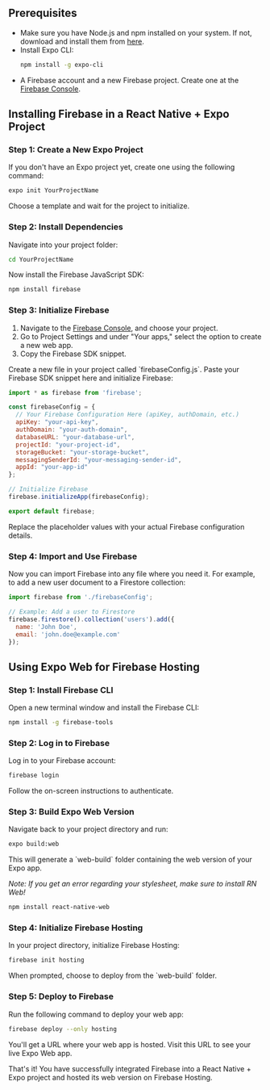 ## Prerequisites

- Make sure you have Node.js and npm installed on your system. If not, download and install them from [here](https://nodejs.org/).
- Install Expo CLI:
  ```bash
  npm install -g expo-cli
  ```
- A Firebase account and a new Firebase project. Create one at the [Firebase Console](https://console.firebase.google.com/).

## Installing Firebase in a React Native + Expo Project

### Step 1: Create a New Expo Project

If you don't have an Expo project yet, create one using the following command:

```bash
expo init YourProjectName
```

Choose a template and wait for the project to initialize.

### Step 2: Install Dependencies

Navigate into your project folder:

```bash
cd YourProjectName
```

Now install the Firebase JavaScript SDK:

```bash
npm install firebase
```
### Step 3: Initialize Firebase

1. Navigate to the [Firebase Console](https://console.firebase.google.com/), and choose your project.
2. Go to Project Settings and under "Your apps," select the option to create a new web app.
3. Copy the Firebase SDK snippet.

Create a new file in your project called \`firebaseConfig.js\`. Paste your Firebase SDK snippet here and initialize Firebase:

```javascript
import * as firebase from 'firebase';

const firebaseConfig = {
  // Your Firebase Configuration Here (apiKey, authDomain, etc.)
  apiKey: "your-api-key", 
  authDomain: "your-auth-domain", 
  databaseURL: "your-database-url", 
  projectId: "your-project-id", 
  storageBucket: "your-storage-bucket", 
  messagingSenderId: "your-messaging-sender-id", 
  appId: "your-app-id"
};

// Initialize Firebase
firebase.initializeApp(firebaseConfig);

export default firebase;
```

Replace the placeholder values with your actual Firebase configuration details.

### Step 4: Import and Use Firebase

Now you can import Firebase into any file where you need it. For example, to add a new user document to a Firestore collection:

```javascript
import firebase from './firebaseConfig';

// Example: Add a user to Firestore
firebase.firestore().collection('users').add({
  name: 'John Doe',
  email: 'john.doe@example.com'
});
```
## Using Expo Web for Firebase Hosting

### Step 1: Install Firebase CLI

Open a new terminal window and install the Firebase CLI:

```bash
npm install -g firebase-tools
```
### Step 2: Log in to Firebase

Log in to your Firebase account:

```bash
firebase login
```

Follow the on-screen instructions to authenticate.

### Step 3: Build Expo Web Version

Navigate back to your project directory and run:

```bash
expo build:web
```

This will generate a \`web-build\` folder containing the web version of your Expo app.

*Note: If you get an error regarding your stylesheet, make sure to install RN Web!*
```bash
npm install react-native-web
```
### Step 4: Initialize Firebase Hosting

In your project directory, initialize Firebase Hosting:

```bash
firebase init hosting
```

When prompted, choose to deploy from the \`web-build\` folder.

### Step 5: Deploy to Firebase

Run the following command to deploy your web app:

```bash
firebase deploy --only hosting
```

You'll get a URL where your web app is hosted. Visit this URL to see your live Expo Web app.

That's it! You have successfully integrated Firebase into a React Native + Expo project and hosted its web version on Firebase Hosting.